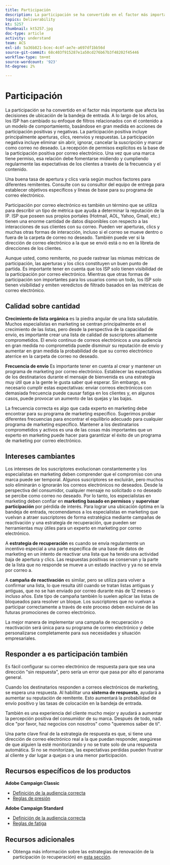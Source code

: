 ```yaml
---
title: Participación
description: La participación se ha convertido en el factor más importante que afecta las decisiones de ubicación de la bandeja de entrada.
topics: Deliverability
kt: 5257
thumbnail: kt5257.jpg
doc-type: article
activity: understand
team: ACS
exl-id: 5a36b821-bcec-4c4f-ae7e-a697df1bb56d
source-git-commit: 68c403f915287e1a50cd276b67b3f48202f45446
workflow-type: tm+mt
source-wordcount: '923'
ht-degree: 2%

---
```


# Participación

La participación se ha convertido en el factor más importante que afecta las decisiones de ubicación de la bandeja de entrada. A lo largo de los años, los ISP han cambiado su enfoque de filtros relacionados con el contenido a un modelo de comportamiento, basándose en gran medida en acciones de participación positivas y negativas. La participación positiva incluye principalmente aperturas, clics, reenvíos y respuestas. La participación negativa incluye eliminar sin abrir, ignorar, cancelar la suscripción y marcar como correo no deseado. La recepción de permisos explícitos es la base de la participación positiva por correo electrónico. Una vez que una marca tiene permiso, esa relación debe fomentarse midiendo y cumpliendo regularmente las expectativas de los clientes a través de la frecuencia y el contenido.

Una buena tasa de apertura y clics varía según muchos factores para diferentes remitentes. Consulte con su consultor del equipo de entrega para establecer objetivos específicos y líneas de base para su programa de correo electrónico.

Participación por correo electrónico es también un término que se utiliza para describir un tipo de métrica que ayuda a determinar la reputación de la IP. ISP que poseen sus propios portales (Hotmail, AOL, Yahoo, Gmail, etc.) tienen una enorme cantidad de datos disponibles con respecto a las interacciones de sus clientes con su correo. Pueden ver aperturas, clics y muchas otras formas de interacción, incluso si el correo se mueve dentro o fuera de la carpeta de correo no deseado. También puede ver si la dirección de correo electrónico a la que se envió está o no en la libreta de direcciones de los clientes.

Aunque usted, como remitente, no puede rastrear las mismas métricas de participación, las aperturas y los clics constituyen un buen punto de partida. Es importante tener en cuenta que los ISP solo tienen visibilidad de la participación por correo electrónico. Mientras que otras formas de participación son importantes para los usuarios como un todo, los ISP solo tienen visibilidad y emiten veredictos de filtrado basados en las métricas de correo electrónico.

## Calidad sobre cantidad

**Crecimiento de lista orgánica** es la piedra angular de una lista saludable. Muchos especialistas en marketing se centran principalmente en el crecimiento de las listas, pero desde la perspectiva de la capacidad de envío, es importante crear una lista de calidad de suscriptores altamente comprometidos. El envío continuo de correos electrónicos a una audiencia en gran medida no comprometida puede disminuir su reputación de envío y aumentar en gran medida la probabilidad de que su correo electrónico aterrice en la carpeta de correo no deseado.

**Frecuencia de envío** Es importante tener en cuenta al crear y mantener un programa de marketing por correo electrónico. Establecer las expectativas de los destinatarios durante el mensaje de bienvenida es una estrategia muy útil que a la gente le gusta saber qué esperar. Sin embargo, es necesario cumplir estas expectativas: enviar correos electrónicos con demasiada frecuencia puede causar fatiga en los clientes y, en algunos casos, puede provocar un aumento de las quejas y las bajas.

La frecuencia correcta es algo que cada experto en marketing debe encontrar para su programa de marketing específico. Sugerimos probar diferentes frecuencias para encontrar el equilibrio adecuado para cualquier programa de marketing específico. Mantener a los destinatarios comprometidos y activos es una de las cosas más importantes que un experto en marketing puede hacer para garantizar el éxito de un programa de marketing por correo electrónico.

## Intereses cambiantes

Los intereses de los suscriptores evolucionan constantemente y los especialistas en marketing deben comprender que el compromiso con una marca puede ser temporal. Algunos suscriptores se excluirán, pero muchos solo eliminarán o ignorarán los correos electrónicos no deseados. Desde la perspectiva del consumidor, cualquier mensaje no solicitado o no deseado se percibe como correo no deseado. Por lo tanto, los especialistas en marketing deben confiar en **marketing basado en permisos** y **supervisar participación** por pérdida de interés. Para lograr una ubicación óptima en la bandeja de entrada, recomendamos a los especialistas en marketing que vuelvan a atraer suscriptores de forma estratégica mediante campañas de reactivación y una estrategia de recuperación, que pueden ser herramientas muy útiles para un experto en marketing por correo electrónico.

A **estrategia de recuperación** es cuando se envía regularmente un incentivo especial a una parte específica de una base de datos de marketing en un intento de reactivar una lista que ha tenido una actividad baja de apertura y clics. Las respuestas positivas se conservan y la parte de la lista que no responde se mueve a un estado inactivo y ya no se envía por correo a.

A **campaña de reactivación** es similar, pero se utiliza para volver a confirmar una lista, lo que resulta útil cuando se tratan listas antiguas y antiguas, que no se han enviado por correo durante más de 12 meses o incluso años. Este tipo de campaña también lo suelen aplicar las listas de bloqueados para resolver un bloque. Los suscriptores que no vuelvan a participar correctamente a través de este proceso deben excluirse de las futuras promociones de correo electrónico.

La mejor manera de implementar una campaña de recuperación o reactivación será única para su programa de correo electrónico y debe personalizarse completamente para sus necesidades y situación empresariales.

## Responder a es participación también

Es fácil configurar su correo electrónico de respuesta para que sea una dirección &quot;sin respuesta&quot;, pero sería un error que pasa por alto el panorama general.

Cuando los destinatarios responden a correos electrónicos de marketing, se espera una respuesta. Al habilitar una **sistema de respuesta**, ayudará a aumentar su reputación de remitente. Esto aumentará la probabilidad de envío positivo y las tasas de colocación en la bandeja de entrada.

También es una experiencia del cliente mucho mejor y ayudará a aumentar la percepción positiva del consumidor de su marca. Después de todo, nada dice &quot;por favor, haz negocios con nosotros&quot; como &quot;queremos saber de ti&quot;.

Una parte clave final de la estrategia de respuesta es que, si tiene una dirección de correo electrónico real a la que puedan responder, asegúrese de que alguien la esté monitorizando y no se trate solo de una respuesta automática. Si no se monitorizan, las expectativas perdidas pueden frustrar al cliente y dar lugar a quejas o a una menor participación.

## Recursos específicos de los productos

**Adobe Campaign Classic**

* [Definición de la audiencia correcta](https://experienceleague.adobe.com/docs/campaign-standard/using/communication-channels/delivery-bestpractices/define-the-right-audience.html#communication-channels)
* [Reglas de presión](https://experienceleague.adobe.com/docs/campaign-classic/using/orchestrating-campaigns/campaign-optimization/pressure-rules.html)

**Adobe Campaign Standard**

* [Definición de la audiencia correcta](https://experienceleague.adobe.com/docs/campaign-standard/using/communication-channels/delivery-bestpractices/define-the-right-audience.html)
* [Reglas de fatiga](https://experienceleague.adobe.com/docs/campaign-standard/using/testing-and-sending/working-with-typology-rules/fatigue-rules.html)

## Recursos adicionales

* Obtenga más información sobre las estrategias de renovación de la participación (o recuperación) en [esta sección](/help/additional-resources/re-engagement.md).
